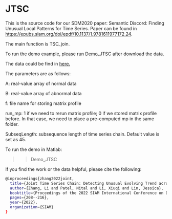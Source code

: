 # JTSC

This is the source code for our SDM2020 paper: Semantic Discord: Finding Unusual Local Patterns for Time Series. Paper can be found in https://epubs.siam.org/doi/epdf/10.1137/1.9781611977172.24. 

The main function is TSC_join. 

To run the demo example, please run Demo_JTSC after download the data. 

The data could be find in 
<a href="https://gmuedu-my.sharepoint.com/:u:/g/personal/lzhang18_gmu_edu/EQ6YXMdHxvxHvqqQTWr9WFgBKlb1PyCaIm8zCdv4c3G9eg?e=EC8dAZ"> here. </a>

The parameters are as follows: 

A: real-value array of normal data

B: real-value array of abnormal data 

f: file name for storing matrix profile

run_mp: 1 if we need to rerun matrix profile; 
        0 if we stored matrix profile before. In that case, we need to place a pre-computed mp in the same folder. 
        
SubseqLength: subsequence length of time series chain. Default value is set as 45.  

To run the demo in Matlab: 
>> Demo_JTSC

If you find the work or the data helpful, please cite the following: 

```bash
@inproceedings{zhang2022joint,
  title={Joint Time Series Chain: Detecting Unusual Evolving Trend across Time Series},
  author={Zhang, Li and Patel, Nital and Li, Xiuqi and Lin, Jessica},
  booktitle={Proceedings of the 2022 SIAM International Conference on Data Mining (SDM)},
  pages={208--216},
  year={2022},
  organization={SIAM}
}
```

